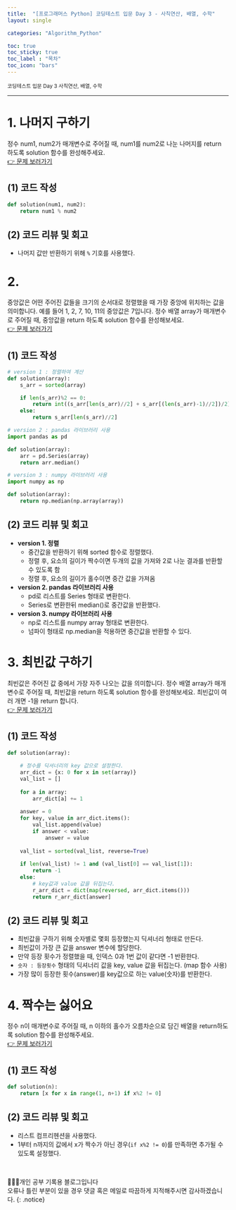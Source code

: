 ```yaml
---
title:  "[프로그래머스 Python] 코딩테스트 입문 Day 3 - 사칙연산, 배열, 수학"
layout: single

categories: "Algorithm_Python"

toc: true
toc_sticky: true
toc_label : "목차"
toc_icon: "bars"
---
```


<small>코딩테스트 입문 Day 3 사칙연산, 배열, 수학</small>

***

# <span class="half_HL">1. 나머지 구하기</span>
정수 num1, num2가 매개변수로 주어질 때, num1를 num2로 나눈 나머지를 return 하도록 solution 함수를 완성해주세요.
<br>[👉 문제 보러가기](https://school.programmers.co.kr/learn/courses/30/lessons/120810)

## (1) 코드 작성
```python
def solution(num1, num2):    
    return num1 % num2
```

## (2) 코드 리뷰 및 회고
- 나머지 값만 반환하기 위해 ```%``` 기호를 사용했다.

# <span class="half_HL">2. </span>
중앙값은 어떤 주어진 값들을 크기의 순서대로 정렬했을 때 가장 중앙에 위치하는 값을 의미합니다. 예를 들어 1, 2, 7, 10, 11의 중앙값은 7입니다. 정수 배열 array가 매개변수로 주어질 때, 중앙값을 return 하도록 solution 함수를 완성해보세요.
<br>[👉 문제 보러가기](https://school.programmers.co.kr/learn/courses/30/lessons/120811)

## (1) 코드 작성
```python
# version 1 : 정렬하여 계산
def solution(array):
    s_arr = sorted(array)

    if len(s_arr)%2 == 0:
        return int((s_arr[len(s_arr)//2] + s_arr[(len(s_arr)-1)//2])/2)
    else:
        return s_arr[len(s_arr)//2]

# version 2 : pandas 라이브러리 사용
import pandas as pd

def solution(array):
    arr = pd.Series(array) 
    return arr.median()

# version 3 : numpy 라이브러리 사용
import numpy as np

def solution(array):
    return np.median(np.array(array))
```

## (2) 코드 리뷰 및 회고
- **version 1. 정렬**
  - 중간값을 반환하기 위해 sorted 함수로 정렬했다.
  - 정렬 후, 요소의 길이가 짝수이면 두개의 값을 가져와 2로 나눈 결과를 반환할 수 있도록 함
  - 정렬 후, 요소의 길이가 홀수이면 중간 값을 가져옴
- **version 2. pandas 라이브러리 사용**
  - pd로 리스트를 Series 형태로 변환한다.
  - Series로 변환한뒤 median()로 중간값을 반환했다.
- **version 3. numpy 라이브러리 사용**
  - np로 리스트를 numpy array 형태로 변환한다.
  - 넘파이 형태로 np.median을 적용하면 중간값을 반환할 수 있다.

# <span class="half_HL">3. 최빈값 구하기</span>
최빈값은 주어진 값 중에서 가장 자주 나오는 값을 의미합니다. 정수 배열 array가 매개변수로 주어질 때, 최빈값을 return 하도록 solution 함수를 완성해보세요. 최빈값이 여러 개면 -1을 return 합니다.
<br>[👉 문제 보러가기](https://school.programmers.co.kr/learn/courses/30/lessons/120812)

## (1) 코드 작성
```python
def solution(array):
    
    # 정수를 딕셔너리의 key 값으로 설정한다.
    arr_dict = {x: 0 for x in set(array)}
    val_list = []
    
    for a in array:
        arr_dict[a] += 1
    
    answer = 0
    for key, value in arr_dict.items():
        val_list.append(value)
        if answer < value:
            answer = value
    
    val_list = sorted(val_list, reverse=True)
    
    if len(val_list) != 1 and (val_list[0] == val_list[1]):
        return -1
    else:
        # key값과 value 값을 뒤집는다.
        r_arr_dict = dict(map(reversed, arr_dict.items()))
        return r_arr_dict[answer]
```

## (2) 코드 리뷰 및 회고
- 최빈값을 구하기 위해 숫자별로 몇회 등장했는지 딕셔너리 형태로 만든다.
- 최빈값이 가장 큰 값을 answer 변수에 할당한다.
- 만약 등장 횟수가 정렬했을 때, 인덱스 0과 1번 값이 같다면 -1 반환한다.
- ```숫자 : 등장횟수``` 형태의 딕셔너리 값을 key, value 값을 뒤집는다. (map 함수 사용)
- 가장 많이 등장한 횟수(answer)를 key값으로 하는 value(숫자)를 반환한다.

# <span class="half_HL">4. 짝수는 싫어요</span>
정수 n이 매개변수로 주어질 때, n 이하의 홀수가 오름차순으로 담긴 배열을 return하도록 solution 함수를 완성해주세요.
<br>[👉 문제 보러가기](https://school.programmers.co.kr/learn/courses/30/lessons/120813)

## (1) 코드 작성
```python
def solution(n):
    return [x for x in range(1, n+1) if x%2 != 0]
```

## (2) 코드 리뷰 및 회고
- 리스트 컴프리헨션을 사용했다.
- 1부터 n까지의 값에서 x가 짝수가 아닌 경우(```if x%2 != 0```)를 만족하면 추가될 수 있도록 설정했다.

<br>

👩🏻‍💻개인 공부 기록용 블로그입니다
<br>오류나 틀린 부분이 있을 경우 댓글 혹은 메일로 따끔하게 지적해주시면 감사하겠습니다.
{: .notice}